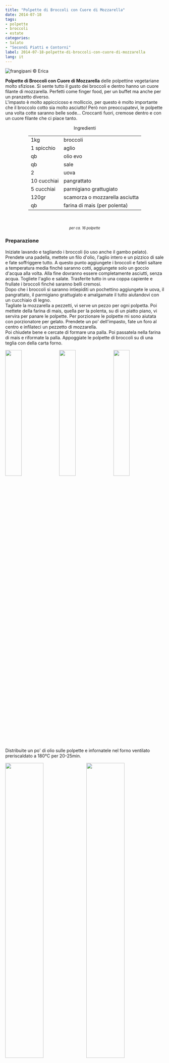 ```yaml
---
title: "Polpette di Broccoli con Cuore di Mozzarella"
date: 2014-07-18
tags:
- polpette
- broccoli
- estate
categories:
- Salato
- "Secondi Piatti e Contorni"
label: 2014-07-18-polpette-di-broccoli-con-cuore-di-mozzarella
lang: it 
---
```

![](header.jpeg "frangipani © Erica")

**Polpette di Broccoli con Cuore di Mozzarella** delle polpettine vegetariane molto sfiziose. Si sente tutto il gusto dei broccoli e dentro hanno un cuore filante di mozzarella. Perfetti come finger food, per un buffet ma anche per un pranzetto diverso.
<br />
L'impasto è molto appiccicoso e molliccio, per questo è molto importante che il broccolo cotto sia molto asciutto! Però non preoccupatevi, le polpette una volta cotte saranno belle sode... Croccanti fuori, cremose dentro e con un cuore filante che ci piace tanto.

<div id="wrapper" style="text-align: center">
  <div id="yourdiv" style="display: inline-block;">
    <div class="ingredients" itemscope itemtype="http://schema.org/Recipe">
      <span itemprop="name" style="display:none;">Polpette di Broccoli con Cuore di Mozzarella</span>
      <span itemprop="recipeCategory" style="display:none;">Salato</span>
      <img itemprop="image" style="display:none;" class="ignore-gallery-item" src="header.jpeg"/>
      <span itemprop="author" style="display:none;">Erica Raiano</span>
      <span itemprop="description" style="display:none;">Polpette di Broccoli con Cuore di Mozzarella delle polpettine vegetariane molto sfiziose. Si sente tutto il gusto dei broccoli e dentro hanno un cuore filante di mozzarella.</span>
      <div class="ingredients-title">Ingredienti</div>
      <table>
        <tbody>
          </tr>
          <tr itemprop="recipeIngredient">
            <td>1kg</td>
            <td>broccoli</td>
          </tr>
          <tr itemprop="recipeIngredient">
            <td>1 spicchio</td>
            <td>aglio</td>
          </tr>
          <tr itemprop="recipeIngredient">
            <td>qb</td>
            <td>olio evo</td>
          </tr>
          <tr itemprop="recipeIngredient">
            <td>qb</td>
            <td>sale</td>
          </tr>
          <tr itemprop="recipeIngredient">
            <td>2</td>
            <td>uova</td>
          </tr>
          <tr itemprop="recipeIngredient">
            <td>10 cucchiai</td>
            <td>pangrattato</td>
          </tr>
          <tr itemprop="recipeIngredient">
            <td>5 cucchiai</td>
            <td>parmigiano grattugiato</td>
          </tr>
          <tr itemprop="recipeIngredient">
            <td>120gr</td>
            <td>scamorza o mozzarella asciutta</td>
          </tr>
          <tr itemprop="recipeIngredient">
            <td>qb</td>
            <td>farina di mais (per polenta)</td>
          </tr>
        </tbody>
      </table>
      <br></br>
      <i class="pull-right" style="font-size: 80%;" itemprop="recipeYield">per ca. 16 polpette</i>
    </div>
  </div>
</div>

<h3>
  <font color="grey">
    <i class="fa-solid fa-gears"></i>
  </font> Preparazione
</h3>

Iniziate lavando e tagliando i broccoli (io uso anche il gambo pelato). Prendete una padella, mettete un filo d'olio, l'aglio intero e un pizzico di sale e fate soffriggere tutto. A questo punto aggiungete i broccoli e fateli saltare a temperatura media finché saranno cotti, aggiungete solo un goccio d'acqua alla volta. Alla fine dovranno essere completamente asciutti, senza acqua. Togliete l'aglio e salate. Trasferite tutto in una coppa capiente e frullate i broccoli finché saranno belli cremosi.
<br />
Dopo che i broccoli si saranno intiepiditi un pochettino aggiungete le uova, il pangrattato, il parmigiano grattugiato e amalgamate il tutto aiutandovi con un cucchiaio di legno.
<br />
Tagliate la mozzarella a pezzetti, vi serve un pezzo per ogni polpetta. Poi mettete della farina di mais, quella per la polenta, su di un piatto piano, vi servira per panare le polpette. Per porzionare le polpette mi sono aiutata con porzionatore per gelato. Prendete un po' dell'impasto, fate un foro al centro e infilateci un pezzetto di mozzarella.
<br />
Poi chiudete bene e cercate di formare una palla. Poi passatela nella farina di mais e riformate la palla. Appoggiate le polpette di broccoli su di una teglia con della carta forno.
<p>
  <div style="width: 100%; margin-bottom: 0">
    <img style="float: left; width: 32%; margin-right: 1%;" src="broccoli.jpeg" alt="" title="frangipani © Erica" />
    <img style="float: left; width: 32%; margin-right: 1%; margin-left: 1%;" src="polpette.jpeg" alt="" title="frangipani © Erica" />
    <img style="float: left; width: 32%; margin-left: 1%;" src="teglia.jpeg" alt="" title="frangipani © Erica" />
    <div style="clear: both"></div>
  </div>
</p>

Distribuite un po' di olio sulle polpette e infornatele nel forno ventilato preriscaldato a 180°C per 20-25min.
<p>
  <div style="width: 100%; margin-bottom: 0">
    <img style="float: left; width: 49%; margin-right: 1%" src="risultato1.jpeg" alt="" title="frangipani © Erica" />
    <img style="float: left; width: 49%; margin-left: 1%" src="risultato2.jpeg" alt="" title="frangipani © Erica" />
    <div style="clear: both"></div>
  </div>
</p>

![](risultato3.jpeg "frangipani © Erica")

<p>
  <div style="width: 100%; margin-bottom: 0">
    <img style="float: left; width: 49%; margin-right: 1%" src="risultato4.jpeg" alt="" title="frangipani © Erica" />
    <img style="float: left; width: 49%; margin-left: 1%" src="risultato5.jpeg" alt="" title="frangipani © Erica" />
    <div style="clear: both"></div>
  </div>
</p>

<p>
  <div style="width: 100%; margin-bottom: 0">
    <img style="float: left; width: 49%; margin-right: 1%" src="risultato6.jpeg" alt="" title="frangipani © Erica" />
    <img style="float: left; width: 49%; margin-left: 1%" src="risultato7.jpeg" alt="" title="frangipani © Erica" />
    <div style="clear: both"></div>
  </div>
</p>

<h4>Buon appetito
  <font color="red">
    <i class="fa-regular fa-face-smile"></i>
  </font>
</h4>
